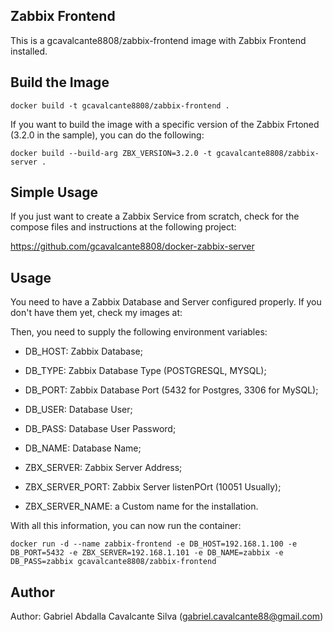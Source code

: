 Zabbix Frontend
---------------

This is a gcavalcante8808/zabbix-frontend image with Zabbix Frontend installed.

Build the Image
---------------
    docker build -t gcavalcante8808/zabbix-frontend .

If you want to build the image with a specific version of the Zabbix Frtoned (3.2.0 in the sample), you can do the following:

    docker build --build-arg ZBX_VERSION=3.2.0 -t gcavalcante8808/zabbix-server .

Simple Usage
------------

If you just want to create a Zabbix Service from scratch, check for the compose files and instructions at the following project:

https://github.com/gcavalcante8808/docker-zabbix-server


Usage
-----

You need to have a Zabbix Database and Server configured properly. If you don't have them yet, check my images at:


Then, you need to supply the following environment variables:

 * DB_HOST: Zabbix Database;
 * DB_TYPE: Zabbix Database Type (POSTGRESQL, MYSQL);
 * DB_PORT: Zabbix Database Port (5432 for Postgres, 3306 for MySQL);
 * DB_USER: Database User;
 * DB_PASS: Database User Password;
 * DB_NAME: Database Name;

 * ZBX_SERVER: Zabbix Server Address;
 * ZBX_SERVER_PORT: Zabbix Server listenPOrt (10051 Usually);
 * ZBX_SERVER_NAME: a Custom name for the installation.

With all this information, you can now run the container:

    docker run -d --name zabbix-frontend -e DB_HOST=192.168.1.100 -e DB_PORT=5432 -e ZBX_SERVER=192.168.1.101 -e DB_NAME=zabbix -e DB_PASS=zabbix gcavalcante8808/zabbix-frontend


Author
------

Author: Gabriel Abdalla Cavalcante Silva (gabriel.cavalcante88@gmail.com)
